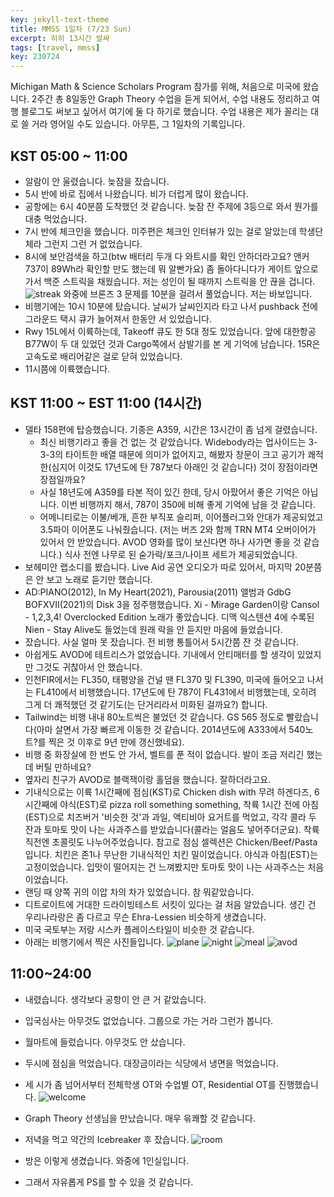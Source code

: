 ```yaml
---
key: jekyll-text-theme
title: MMSS 1일차 (7/23 Sun)
excerpt: 히히 13시간 발싸
tags: [travel, mmss]
key: 230724
---
```

Michigan Math & Science Scholars Program 참가를 위해, 처음으로 미국에 왔습니다. 2주간 총 8일동안 Graph Theory 수업을 듣게 되어서, 수업 내용도 정리하고 여행 블로그도 써보고 싶어서 여기에 둘 다 하기로 했습니다. 수업 내용은 제가 꼴리는 대로 쓸 거라 영어일 수도 있습니다. 아무튼, 그 1일차의 기록입니다.
## KST 05:00 ~ 11:00
- 알람이 안 울렸습니다. 늦잠을 잤습니다.
- 5시 반에 바로 집에서 나왔습니다. 비가 더럽게 많이 왔습니다.
- 공항에는 6시 40분쯤 도착했던 것 같습니다. 늦잠 잔 주제에 3등으로 와서 뭔가를 대충 먹었습니다.
- 7시 반에 체크인을 했습니다. 미주편은 체크인 인터뷰가 있는 걸로 알았는데 학생단체라 그런지 그런 거 없었습니다.
- 8시에 보안검색을 하고(btw 배터리 두개 다 와트시를 확인 안하더라고요? 앤커 737이 89Wh라 확인할 만도 했는데 뭐 알빤가요) 좀 돌아다니다가 게이트 앞으로 가서 백준 스트릭을 채웠습니다. 저는 성인이 될 때까지 스트릭을 안 끊을 겁니다.
![streak](https://media.discordapp.net/attachments/1061109708481642549/1132994127152300172/20230723_092649.jpg?width=1608&height=1206)
와중에 브론즈 3 문제를 10분을 걸려서 풀었습니다. 저는 바보입니다.
- 비행기에는 10시 10분에 탔습니다. 날씨가 날씨인지라 타고 나서 pushback 전에 그라운드 택시 큐가 늘어져서 한동안 서 있었습니다.
- Rwy 15L에서 이륙하는데, Takeoff 큐도 한 5대 정도 있었습니다. 앞에 대한항공 B77W이 두 대 있었던 것과 Cargo쪽에서 삼발기를 본 게 기억에 남습니다. 15R은 고속도로 배리어같은 걸로 닫혀 있었습니다.
- 11시쯤에 이륙했습니다.
## KST 11:00 ~ EST 11:00 (14시간)
- 델타 158편에 탑승했습니다. 기종은 A359, 시간은 13시간이 좀 넘게 걸렸습니다.
  - 최신 비행기라고 좋을 건 없는 것 같았습니다. Widebody라는 업사이드는 3-3-3의 타이트한 배열 때문에 의미가 없어지고, 해봤자 창문이 크고 공기가 쾌적한(심지어 이것도 17년도에 탄 787보다 아래인 것 같습니다) 것이 장점이라면 장점일까요?
  - 사실 18년도에 A359를 타본 적이 있긴 한데, 당시 아팠어서 좋은 기억은 아닙니다. 이번 비행까지 해서, 787이 350에 비해 좋게 기억에 남을 것 같습니다.
  - 어메니티로는 이불/베개, 흔한 부직포 슬리퍼, 이어플러그와 안대가 제공되었고 3.5파이 이어폰도 나눠줬습니다. (저는 버즈 2와 함께 TRN MT4 오버이어가 있어서 안 받았습니다. AVOD 영화를 많이 보신다면 하나 사가면 좋을 것 같습니다.) 식사 전엔 나무로 된 숟가락/포크/나이프 세트가 제공되었습니다.
- 보헤미안 랩소디를 봤습니다. Live Aid 공연 오디오가 따로 있어서, 마지막 20분쯤은 안 보고 노래로 듣기만 했습니다.
- AD:PIANO(2012), In My Heart(2021), Parousia(2011) 앨범과 GdbG BOFXVII(2021)의 Disk 3을 정주행했습니다. Xi - Mirage Garden이랑 Cansol - 1,2,3,4! Overclocked Edition 노래가 좋았습니다. 디맥 익스텐션 4에 수록된 Nien -  Stay Alive도 들었는데 원래 락을 안 듣지만 마음에 들었습니다.
- 잤습니다. 사실 얼마 못 잤습니다. 전 비행 통틀어서 5시간쯤 잔 것 같습니다.
- 아쉽게도 AVOD에 테트리스가 없었습니다. 기내에서 안티매터를 할 생각이 있었지만 그것도 귀찮아서 안 했습니다.
- 인천FIR에서는 FL350, 태평양을 건널 땐 FL370 및 FL390, 미국에 들어오고 나서는 FL410에서 비행했습니다. 17년도에 탄 787이 FL431에서 비행했는데, 오히려 그게 더 쾌적했던 것 같기도(는 단거리라서 미화된 걸까요?) 합니다.
- Tailwind는 비행 내내 80노트씩은 불었던 것 같습니다. GS 565 정도로 빨랐습니다(아마 살면서 가장 빠르게 이동한 것 같습니다. 2014년도에 A333에서 540노트?를 찍은 것 이후로 9년 만에 갱신했네요).
- 비행 중 화장실에 한 번도 안 가서, 벨트를 푼 적이 없습니다. 발이 조금 저리긴 했는데 버틸 만하네요?
- 옆자리 친구가 AVOD로 블랙잭이랑 홀덤을 했습니다. 잘하더라고요.
- 기내식으로는 이륙 1시간째에 점심(KST)로 Chicken dish with 무려 하겐다즈, 6시간째에 야식(EST)로 pizza roll something something, 착륙 1시간 전에 아침(EST)으로 치즈버거 '비슷한 것'과 과일, 액티비아 요거트를 먹었고, 각각 콜라 두 잔과 토마토 맛이 나는 사과주스를 받았습니다(콜라는 얼음도 넣어주더군요). 착륙 직전엔 초콜릿도 나누어주었습니다. 참고로 점심 셀렉션은 Chicken/Beef/Pasta 입니다. 치킨은 존1나 무난한 기내식적인 치킨 밀이었습니다. 야식과 아침(EST)는 고정이었습니다. 입맛이 떨어지는 건 느껴봤지만 토마토 맛이 나는 사과주스는 처음이었습니다.
- 랜딩 때 양쪽 귀의 이압 차의 차가 있었습니다. 참 뭐같았습니다.
- 디트로이트에 거대한 드라이빙테스트 서킷이 있다는 걸 처음 알았습니다. 생긴 건 우리나라랑은 좀 다르고 무슨 Ehra-Lessien 비슷하게 생겼습니다.
- 미국 국토부는 저랑 시스카 플레이스타일이 비슷한 것 같습니다.
- 아래는 비행기에서 찍은 사진들입니다.
![plane](https://cdn.discordapp.com/attachments/1061109708481642549/1132994125982072933/20230723_075005.jpg)
![night](https://cdn.discordapp.com/attachments/1061109708481642549/1132994126216970273/20230723_174433.jpg)
![meal](https://cdn.discordapp.com/attachments/1061109708481642549/1132994126816739328/20230723_125046.jpg)
![avod](https://cdn.discordapp.com/attachments/1061109708481642549/1132994125067714632/20230723_110943.jpg)
## 11:00~24:00
- 내렸습니다. 생각보다 공항이 안 큰 거 같았습니다.
- 입국심사는 아무것도 없었습니다. 그룹으로 가는 거라 그런가 봅니다.
- 월마트에 들렀습니다. 아무것도 안 샀습니다.
- 두시에 점심을 먹었습니다. 대장금이라는 식당에서 냉면을 먹었습니다.
- 세 시가 좀 넘어서부터 전체학생 OT와 수업별 OT, Residential OT를 진행했습니다.
![welcome](https://cdn.discordapp.com/attachments/1061109708481642549/1132994124757356564/20230723_150638.jpg)

- Graph Theory 선생님을 만났습니다. 매우 윾쾌할 것 같습니다.
- 저녁을 먹고 약간의 Icebreaker 후 잤습니다.
![room](https://media.discordapp.net/attachments/1061109708481642549/1132994124493111407/20230723_152616.jpg?width=1608&height=1206)
- 방은 이렇게 생겼습니다. 와중에 1인실입니다.
- 그래서 자유롭게 PS를 할 수 있을 것 같습니다.
